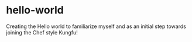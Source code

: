 # hello-world
Creating the Hello world to familiarize myself and as an initial step towards joining the Chef style Kungfu!
